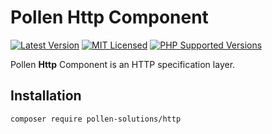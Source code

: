 # Pollen Http Component

[![Latest Version](https://img.shields.io/badge/release-1.0.0-blue?style=for-the-badge)](https://www.presstify.com/pollen-solutions/http/)
[![MIT Licensed](https://img.shields.io/badge/license-MIT-green?style=for-the-badge)](LICENSE.md)
[![PHP Supported Versions](https://img.shields.io/badge/PHP->=7.4-8892BF?style=for-the-badge&logo=php)](https://www.php.net/supported-versions.php)

Pollen **Http** Component is an HTTP specification layer.

## Installation

```bash
composer require pollen-solutions/http
```
